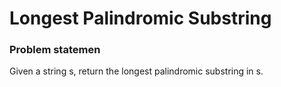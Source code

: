 # Longest Palindromic Substring

### Problem statemen
Given a string s, return the longest palindromic substring in s.